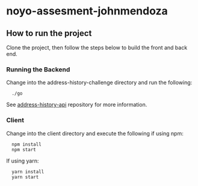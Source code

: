# noyo-assesment-johnmendoza

## How to run the project
Clone the project, then follow the steps below to build the front and back end.

### Running the Backend
Change into the address-history-challenge directory and run the following:
```
  ./go
```
See [address-history-api](https://github.com/noyo-technologies/address-history-challenge/tree/d577329374f06d1f168a81ba9c290df3300f15f0) repository for more information.

### Client
Change into the client directory and execute the following if using npm:
```
  npm install
  npm start
```
If using yarn:
```
  yarn install
  yarn start
```
